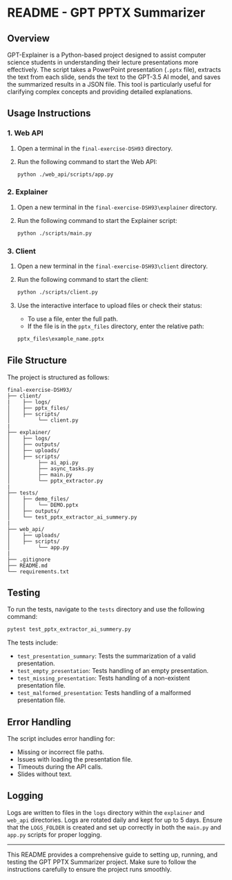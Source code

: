 # README - GPT PPTX Summarizer

## Overview

GPT-Explainer is a Python-based project designed to assist computer science students in understanding their lecture presentations more effectively. The script takes a PowerPoint presentation (`.pptx` file), extracts the text from each slide, sends the text to the GPT-3.5 AI model, and saves the summarized results in a JSON file. This tool is particularly useful for clarifying complex concepts and providing detailed explanations.

## Usage Instructions

### 1. Web API

1. Open a terminal in the `final-exercise-DSH93` directory.
2. Run the following command to start the Web API:

    ```sh
    python ./web_api/scripts/app.py
    ```

### 2. Explainer

1. Open a new terminal in the `final-exercise-DSH93\explainer` directory.
2. Run the following command to start the Explainer script:

    ```sh
    python ./scripts/main.py
    ```

### 3. Client

1. Open a new terminal in the `final-exercise-DSH93\client` directory.
2. Run the following command to start the client:

    ```sh
    python ./scripts/client.py
    ```
3. Use the interactive interface to upload files or check their status:
   - To use a file, enter the full path.
   - If the file is in the `pptx_files` directory, enter the relative path:

    ```sh
    pptx_files\example_name.pptx
    ```

## File Structure

The project is structured as follows:

```
final-exercise-DSH93/
├── client/
|    ├── logs/
│    ├── pptx_files/
│    ├── scripts/
│         └── client.py
|
├── explainer/
│    ├── logs/
│    ├── outputs/
│    ├── uploads/
│    ├── scripts/
│         ├── ai_api.py
│         ├── async_tasks.py
│         ├── main.py
│         └── pptx_extractor.py
|
├── tests/
│    ├── demo_files/
│    │    └── DEMO.pptx  
│    ├── outputs/
│    └── test_pptx_extractor_ai_summery.py
|
├── web_api/
│    ├── uploads/
│    ├── scripts/
│         └── app.py
|
├── .gitignore
├── README.md
└── requirements.txt
```

## Testing

To run the tests, navigate to the `tests` directory and use the following command:

```bash
pytest test_pptx_extractor_ai_summery.py
```

The tests include:
- `test_presentation_summary`: Tests the summarization of a valid presentation.
- `test_empty_presentation`: Tests handling of an empty presentation.
- `test_missing_presentation`: Tests handling of a non-existent presentation file.
- `test_malformed_presentation`: Tests handling of a malformed presentation file.

## Error Handling

The script includes error handling for:
- Missing or incorrect file paths.
- Issues with loading the presentation file.
- Timeouts during the API calls.
- Slides without text.

## Logging

Logs are written to files in the `logs` directory within the `explainer` and `web_api` directories. Logs are rotated daily and kept for up to 5 days. Ensure that the `LOGS_FOLDER` is created and set up correctly in both the `main.py` and `app.py` scripts for proper logging.

---

This README provides a comprehensive guide to setting up, running, and testing the GPT PPTX Summarizer project. Make sure to follow the instructions carefully to ensure the project runs smoothly.